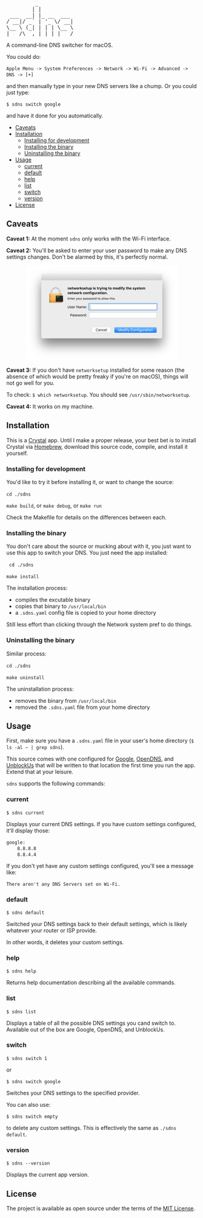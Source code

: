 <pre>
         _           
        | |          
 ___  __| |_ __  ___ 
/ __|/ _` | '_ \/ __|
\__ \ (_| | | | \__ \
|___/\__,_|_| |_|___/
</pre>

A command-line DNS switcher for macOS. 

You could do:

    Apple Menu -> System Preferences -> Network -> Wi-Fi -> Advanced -> DNS -> [+]
    
and then manually type in your new DNS servers like a chump. Or you could just type:

    $ sdns switch google
    
and have it done for you automatically.

- [Caveats](#caveats)
- [Installation](#installation)
	- [Installing for development](#installing-for-development)
	- [Installing the binary](#installing-the-binary)
	- [Uninstalling the binary](#uninstalling-the-binary)
- [Usage](#usage)
	- [current](#current)
	- [default](#default)
	- [help](#help)
	- [list](#list)
	- [switch ](#switch)
	- [version](#version)
- [License](#license)

## Caveats

**Caveat 1:** At the moment `sdns` only works with the Wi-Fi interface.

**Caveat 2:** You'll be asked to enter your user password to make any DNS settings changes. Don't be alarmed by this, it's perfectly normal.

<p align='center'>
  <img src='docs/auth.png' width='400' height='250' alt='auth dialog' />
</p>

**Caveat 3:** If you don't have `networksetup` installed for some reason (the absence of which would be pretty freaky if you're on macOS), things will not go well for you. 

To check: `$ which networksetup`. You should see `/usr/sbin/networksetup`.
    
**Caveat 4:** It works on my machine.

## Installation

This is a [Crystal](https://crystal-lang.org) app. Until I make a proper release, your best bet is to install Crystal via [Homebrew](https://brew.sh), download this source code, compile, and install it yourself.

### Installing for development

You'd like to try it before installing it, or want to change the source:

`cd ./sdns`

`make build`, or `make debug`, or `make run`

Check the Makefile for details on the differences between each.

### Installing the binary

You don't care about the source or mucking about with it, you just want to use this app to switch your DNS. You just need the app installed:

` cd ./sdns`

`make install`

The installation process:

* compiles the excutable binary
* copies that binary to `/usr/local/bin`
* a `.sdns.yaml` config file is copied to your home directory

Still less effort than clicking through the Network system pref to do things.

### Uninstalling the binary

Similar process:

`cd ./sdns`

`make uninstall`

The uninstallation process:

* removes the binary from `/usr/local/bin`
* removed the `.sdns.yaml` file from your home directory

## Usage

First, make sure you have a `.sdns.yaml` file in your user's home directory (`$ ls -al ~ | grep sdns`). 

This source comes with one configured for [Google](https://developers.google.com/speed/public-dns/), [OpenDNS](https://use.opendns.com), and [UnblockUs](https://support.unblock-us.com/customer/portal/articles/291525?_ga=1.208644567.452473323.1486340879) that will be written to that location the first time you run the app. Extend that at your leisure.

`sdns` supports the following commands:

### current

    $ sdns current
    
Displays your current DNS settings. If you have custom settings configured, it'll display those:

    google:
        8.8.8.8
        8.8.4.4
        
If you don't yet have any custom settings configured, you'll see a message like:

    There aren't any DNS Servers set on Wi-Fi.
    
### default

    $ sdns default
    
Switched your DNS settings back to their default settings, which is likely whatever your router or ISP provide.

In other words, it deletes your custom settings.

### help

    $ sdns help
    
Returns help documentation describing all the available commands.

### list

    $ sdns list
    
Displays a table of all the possible DNS settings you cand switch to. Available out of the box are Google, OpenDNS, and UnblockUs.

### switch <id>

    $ sdns switch 1
    
or

    $ sdns switch google
    
Switches your DNS settings to the specified provider. 

You can also use:

    $ sdns switch empty
    
to delete any custom settings. This is effectively the same as `./sdns default`.

### version

    $ sdns --version
    
Displays the current app version.

## License

The project is available as open source under the terms of the [MIT License](http://opensource.org/licenses/MIT).